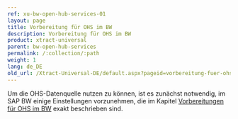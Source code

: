 ```yaml
---
ref: xu-bw-open-hub-services-01
layout: page
title: Vorbereitung für OHS im BW
description: Vorbereitung für OHS im BW
product: xtract-universal
parent: bw-open-hub-services
permalink: /:collection/:path
weight: 1
lang: de_DE
old_url: /Xtract-Universal-DE/default.aspx?pageid=vorbereitung-fuer-ohs-im-bw
---
```


Um die OHS-Datenquelle nutzen zu können, ist es zunächst notwendig, im SAP BW einige Einstellungen vorzunehmen, die im Kapitel [Vorbereitungen für OHS im BW](../sap-customizing/vorbereitung-fuer-ohs-im-bw) exakt beschrieben sind.  
